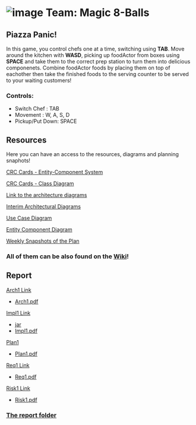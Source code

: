 # ![image](https://user-images.githubusercontent.com/68441699/215606234-cde9b149-eb91-401c-bb5d-5fb7e019c137.png) Team: Magic 8-Balls

## Piazza Panic!
In this game, you control chefs one at a time, switching using **TAB**. Move around the kitchen with **WASD**, picking up foodActor from boxes using **SPACE** and take them to the correct prep station to turn them into delicious componenets. Combine foodActor foods by placing them on top of eachother then take the finished foods to the serving counter to be served to your waiting customers!
### Controls:
- Switch Chef : TAB
- Movement : W, A, S, D
- Pickup/Put Down: SPACE


## Resources
Here you can have an access to the resources, diagrams and planning snaphots!

[CRC Cards - Entity-Component System](https://github.com/sl3416/ENG1-Group-8/wiki/CRC--Entity-Component)

[CRC Cards - Class Diagram](https://github.com/sl3416/ENG1-Group-8/wiki/CRC-Cards--Class-Diagram)

[Link to the architecture diagrams](https://lucid.app/lucidchart/56524027-aa92-4d2d-95fd-7cd5692114c3/edit?invitationId=inv_078fd3a3-3f6f-40d5-a90e-c7e5e0fc7b54)

[Interim Architectural Diagrams](https://github.com/sl3416/ENG1-Group-8/wiki/Interim-Versions-of-Arcitecture-Diagrams-(Class))

[Use Case Diagram](https://github.com/sl3416/ENG1-Group-8/wiki/Use-Case-Diagram)

[Entity Component Diagram](https://github.com/sl3416/ENG1-Group-8/wiki/The-ECS-Diagram)

[Weekly Snapshots of the Plan](https://github.com/sl3416/ENG1-Group-8/wiki/Weekly-Snapshots)

### All of them can be also found on the [Wiki](https://github.com/sl3416/ENG1-Group-8/wiki)!


## Report
[Arch1 Link](https://docs.google.com/document/d/1M5Yc-ynWV8Ukr0fjD9w3T7CTatjXMj0c-6p1O0sKkSQ/edit?usp=share_link)
- [Arch1.pdf](https://github.com/sl3416/ENG1-Group-8/files/10551534/Arch1.pdf)


[Impl1 Link](https://docs.google.com/document/d/1jW1BKm_5LOsY1s1j56_DcH_8T7j3AppgKQkAKZSlx34/edit?usp=share_link)
- [jar](https://github.com/sl3416/ENG1-Group-8/releases/download/Implementation_Updated/PiazzaPanic.jar)
- [Impl1.pdf](https://github.com/sl3416/ENG1-Group-8/files/10556386/Impl1.pdf)



[Plan1](https://docs.google.com/document/d/16l5FANKZ8jkmoPDqqGsnmnXT41itee0pT8Tf41NRDzg/edit?usp=share_link)
- [Plan1.pdf](https://github.com/sl3416/ENG1-Group-8/files/10551545/Plan1.pdf)



[Req1 Link](https://docs.google.com/document/d/1v9SeU0xybvgMnu_iAfMkNvVOgKTXml8ctnm7z2AHQfY/edit?usp=share_link)
- [Req1.pdf](https://github.com/sl3416/ENG1-Group-8/files/10551546/Req1.pdf)



[Risk1 Link](https://docs.google.com/document/d/1TrysNWfQHdmad1fb4CCPhGj1Rx8RXBj1aNFfJbQ04xI/edit?usp=share_link)
- [Risk1.pdf](https://github.com/sl3416/ENG1-Group-8/files/10551548/Risk1.pdf)


### [The report folder](https://drive.google.com/drive/folders/1Xmb76T2WvTTvEUyZEF-8N4JnQRx0Cbzm?usp=sharing)




